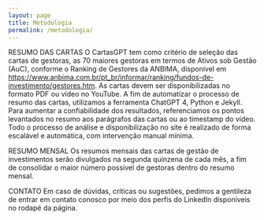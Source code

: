 ```yaml
---
layout: page
title: Metodologia
permalink: /metodologia/
---
```


RESUMO DAS CARTAS
O CartasGPT tem como critério de seleção das cartas de gestoras, as 70 maiores gestoras em termos de Ativos sob Gestão (AuC), conforme o Ranking de Gestores da ANBIMA, disponível em https://www.anbima.com.br/pt_br/informar/ranking/fundos-de-investimento/gestores.htm. As cartas devem ser disponibilizadas no formato PDF ou vídeo no YouTube. A fim de automatizar o processo de resumo das cartas, utilizamos a ferramenta ChatGPT 4, Python e Jekyll. Para aumentar a confiabilidade dos resultados, referenciamos os pontos levantados no resumo aos parágrafos das cartas ou ao timestamp do vídeo. Todo o processo de análise e disponibilização no site é realizado de forma escalável e automática, com intervenção manual mínima.

RESUMO MENSAL
Os resumos mensais das cartas de gestão de investimentos serão divulgados na segunda quinzena de cada mês, a fim de consolidar o maior número possível de gestoras dentro do resumo mensal.

CONTATO
Em caso de dúvidas, críticas ou sugestões, pedimos a gentileza de entrar em contato conosco por meio dos perfis do LinkedIn disponíveis no rodapé da página.

